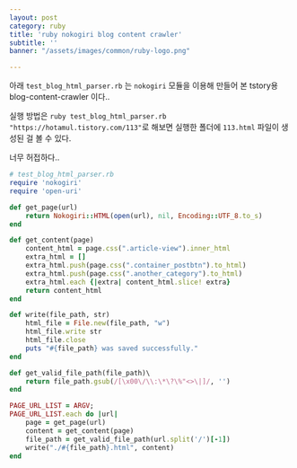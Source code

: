 ```yaml
---
layout: post
category: ruby
title: 'ruby nokogiri blog content crawler'
subtitle: ''
banner: "/assets/images/common/ruby-logo.png"

---
```

아래 `test_blog_html_parser.rb` 는 `nokogiri` 모듈을 이용해 만들어 본 tstory용 blog-content-crawler 이다..


실행 방법은 `ruby test_blog_html_parser.rb "https://hotamul.tistory.com/113"`로 해보면 실행한 폴더에 `113.html` 파일이 생성된 걸 볼 수 있다.


너무 허접하다..

```ruby
# test_blog_html_parser.rb
require 'nokogiri'
require 'open-uri'

def get_page(url)
    return Nokogiri::HTML(open(url), nil, Encoding::UTF_8.to_s)
end

def get_content(page)
    content_html = page.css(".article-view").inner_html
    extra_html = []
    extra_html.push(page.css(".container_postbtn").to_html)
    extra_html.push(page.css(".another_category").to_html)
    extra_html.each {|extra| content_html.slice! extra}
    return content_html
end

def write(file_path, str)
    html_file = File.new(file_path, "w")
    html_file.write str
    html_file.close
    puts "#{file_path} was saved successfully."
end

def get_valid_file_path(file_path)\
    return file_path.gsub(/[\x00\/\\:\*\?\%"<>\|]/, '')
end

PAGE_URL_LIST = ARGV;
PAGE_URL_LIST.each do |url|
    page = get_page(url)
    content = get_content(page)
    file_path = get_valid_file_path(url.split('/')[-1])
    write("./#{file_path}.html", content)
end
```


